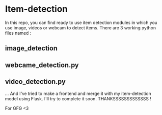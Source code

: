# Item-detection
In this repo, you can find ready to use item detection modules in which you use image, videos or webcam to detect items.
There are 3 working python files named :
## image_detection
## webcame_detection.py 
## video_detection.py 
...
And I've tried to make a frontend and merge it with my item-detection model using Flask. I'll try to complete it soon. 
THANKSSSSSSSSSSSSS !

For GFG <3
